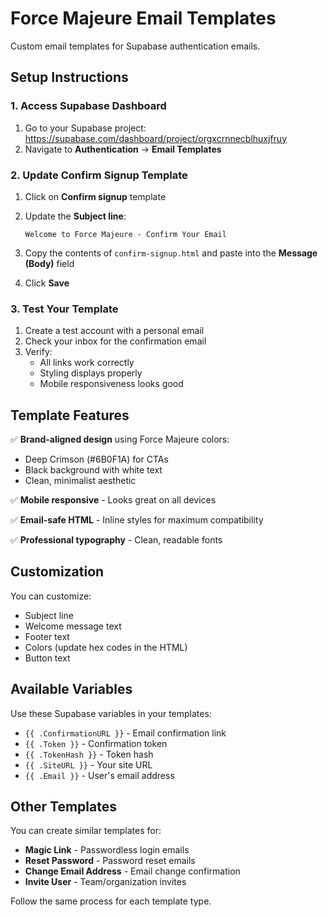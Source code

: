 # Force Majeure Email Templates

Custom email templates for Supabase authentication emails.

## Setup Instructions

### 1. Access Supabase Dashboard

1. Go to your Supabase project: https://supabase.com/dashboard/project/orgxcrnnecblhuxjfruy
2. Navigate to **Authentication** → **Email Templates**

### 2. Update Confirm Signup Template

1. Click on **Confirm signup** template
2. Update the **Subject line**:
   ```
   Welcome to Force Majeure - Confirm Your Email
   ```

3. Copy the contents of `confirm-signup.html` and paste into the **Message (Body)** field
4. Click **Save**

### 3. Test Your Template

1. Create a test account with a personal email
2. Check your inbox for the confirmation email
3. Verify:
   - All links work correctly
   - Styling displays properly
   - Mobile responsiveness looks good

## Template Features

✅ **Brand-aligned design** using Force Majeure colors:
- Deep Crimson (#6B0F1A) for CTAs
- Black background with white text
- Clean, minimalist aesthetic

✅ **Mobile responsive** - Looks great on all devices

✅ **Email-safe HTML** - Inline styles for maximum compatibility

✅ **Professional typography** - Clean, readable fonts

## Customization

You can customize:
- Subject line
- Welcome message text
- Footer text
- Colors (update hex codes in the HTML)
- Button text

## Available Variables

Use these Supabase variables in your templates:
- `{{ .ConfirmationURL }}` - Email confirmation link
- `{{ .Token }}` - Confirmation token
- `{{ .TokenHash }}` - Token hash
- `{{ .SiteURL }}` - Your site URL
- `{{ .Email }}` - User's email address

## Other Templates

You can create similar templates for:
- **Magic Link** - Passwordless login emails
- **Reset Password** - Password reset emails
- **Change Email Address** - Email change confirmation
- **Invite User** - Team/organization invites

Follow the same process for each template type.
